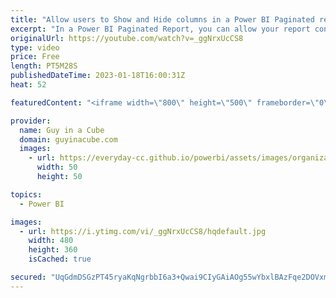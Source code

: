 ```yaml
---
title: "Allow users to Show and Hide columns in a Power BI Paginated report!"
excerpt: "In a Power BI Paginated Report, you can allow your report consumers to customize what they see in the report such as which columns they want in their table or matrix. Patrick shows you how!  Sample RDLs: https://github.com/guyinacube/demo-files/blob/master/video%20demos/RDL/20230118%20-%20Paginated%20Show%20Hide%20Columns.zip"
originalUrl: https://youtube.com/watch?v=_ggNrxUcCS8
type: video
price: Free
length: PT5M28S
publishedDateTime: 2023-01-18T16:00:31Z
heat: 52

featuredContent: "<iframe width=\"800\" height=\"500\" frameborder=\"0\" src=\"https://www.youtube.com/embed/_ggNrxUcCS8\" allow=\"accelerometer; autoplay; encrypted-media; gyroscope; picture-in-picture\" allowfullscreen></iframe>"

provider:
  name: Guy in a Cube
  domain: guyinacube.com
  images:
    - url: https://everyday-cc.github.io/powerbi/assets/images/organizations/guyinacube.com-50x50.jpg
      width: 50
      height: 50

topics:
  - Power BI

images:
  - url: https://i.ytimg.com/vi/_ggNrxUcCS8/hqdefault.jpg
    width: 480
    height: 360
    isCached: true

secured: "UqGdmDSGzPT45ryaKqNgrbbI6a3+Qwai9CIyGAiAOg55wYbxlBAzFqe2DOVxmuvJjlOK+9lpDxLATyl7ji+b8majXXknSqDm1CNnUKbSOF61d6HK445cUX2u4bCLhhYBsWj3G1zIhG5lRTsrUqmza/ybMCRGy17eC6cU1zGjdIBTyHsTMk5+IiHpPz8FIhlA1obogsU7iFm772ZhjUHPOiV/I+SY2TB/xL02KTpNjI/JTY2yQHOLAcsZIS6Si0rZzU1yd5WQTnKzZVuX1rRoe4F6RCc72tGCGS+qUjrjLi0CQg1YhIoncnULHuOvnmA7jQ7kqrPqtR3Cezrpwb5mwmbaLvC+qls5FPtOW8wAgxBu152kVXVBVFufZ/ahKF2J8S/IxzyXGO0W+uKYWPnLViroU2WVdfCJbhGoCJOPHwY=;xlNXrJuyxqehvCumHWUSbg=="
---
```


